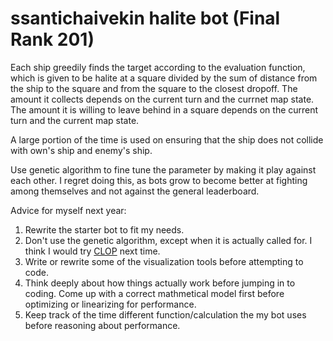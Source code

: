 # ssantichaivekin halite bot (Final Rank 201)

Each ship greedily finds the target according to the evaluation function, which is given to be 
halite at a square divided by the sum of distance from the ship to the square and from
the square to the closest dropoff. The amount it collects depends on the current turn
and the currnet map state. The amount it is willing to leave behind in a square depends 
on the current turn and the current map state.

A large portion of the time is used on ensuring that the ship does not collide with own's
ship and enemy's ship.

Use genetic algorithm to fine tune the parameter by making it play against each other.
I regret doing this, as bots grow to become better at fighting among themselves and not
against the general leaderboard. 

Advice for myself next year:
1. Rewrite the starter bot to fit my needs.
2. Don't use the genetic algorithm, except when it is actually called for. I think I would try [CLOP](https://www.remi-coulom.fr/CLOP/) next time.
3. Write or rewrite some of the visualization tools before attempting to code.
4. Think deeply about how things actually work before jumping in to coding. Come up with a correct mathmetical model first before optimizing or linearizing for performance.
5. Keep track of the time different function/calculation the my bot uses before reasoning about performance.
